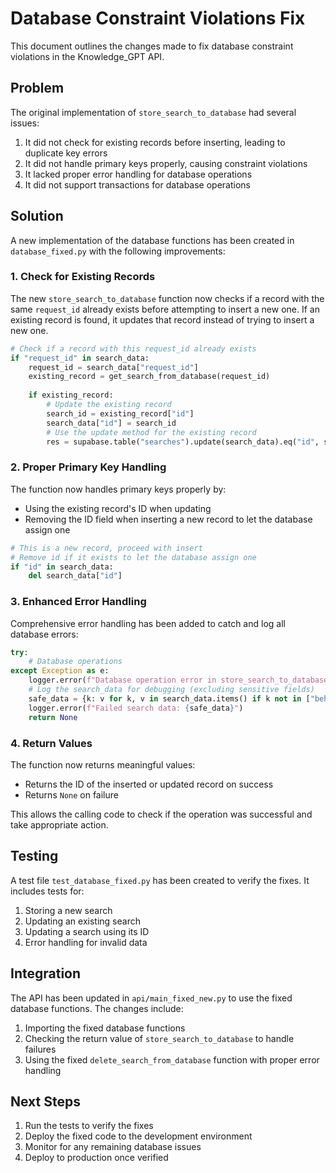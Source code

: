 # Database Constraint Violations Fix

This document outlines the changes made to fix database constraint violations in the Knowledge_GPT API.

## Problem

The original implementation of `store_search_to_database` had several issues:

1. It did not check for existing records before inserting, leading to duplicate key errors
2. It did not handle primary keys properly, causing constraint violations
3. It lacked proper error handling for database operations
4. It did not support transactions for database operations

## Solution

A new implementation of the database functions has been created in `database_fixed.py` with the following improvements:

### 1. Check for Existing Records

The new `store_search_to_database` function now checks if a record with the same `request_id` already exists before attempting to insert a new one. If an existing record is found, it updates that record instead of trying to insert a new one.

```python
# Check if a record with this request_id already exists
if "request_id" in search_data:
    request_id = search_data["request_id"]
    existing_record = get_search_from_database(request_id)
    
    if existing_record:
        # Update the existing record
        search_id = existing_record["id"]
        search_data["id"] = search_id
        # Use the update method for the existing record
        res = supabase.table("searches").update(search_data).eq("id", search_id).execute()
```

### 2. Proper Primary Key Handling

The function now handles primary keys properly by:
- Using the existing record's ID when updating
- Removing the ID field when inserting a new record to let the database assign one

```python
# This is a new record, proceed with insert
# Remove id if it exists to let the database assign one
if "id" in search_data:
    del search_data["id"]
```

### 3. Enhanced Error Handling

Comprehensive error handling has been added to catch and log all database errors:

```python
try:
    # Database operations
except Exception as e:
    logger.error(f"Database operation error in store_search_to_database: {str(e)}")
    # Log the search_data for debugging (excluding sensitive fields)
    safe_data = {k: v for k, v in search_data.items() if k not in ["behavioral_data", "filters"]}
    logger.error(f"Failed search data: {safe_data}")
    return None
```

### 4. Return Values

The function now returns meaningful values:
- Returns the ID of the inserted or updated record on success
- Returns `None` on failure

This allows the calling code to check if the operation was successful and take appropriate action.

## Testing

A test file `test_database_fixed.py` has been created to verify the fixes. It includes tests for:

1. Storing a new search
2. Updating an existing search
3. Updating a search using its ID
4. Error handling for invalid data

## Integration

The API has been updated in `api/main_fixed_new.py` to use the fixed database functions. The changes include:

1. Importing the fixed database functions
2. Checking the return value of `store_search_to_database` to handle failures
3. Using the fixed `delete_search_from_database` function with proper error handling

## Next Steps

1. Run the tests to verify the fixes
2. Deploy the fixed code to the development environment
3. Monitor for any remaining database issues
4. Deploy to production once verified